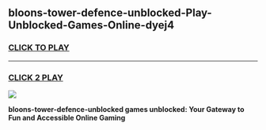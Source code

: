 
## bloons-tower-defence-unblocked-Play-Unblocked-Games-Online-dyej4
<h3>
<a href="https://premium76.site?title=bloons-tower-defence-unblocked&ref=25A">CLICK TO PLAY</a></h3>
<hr>

<h3>
<a href="https://premium76.site?title=bloons-tower-defence-unblocked&ref=25A">CLICK 2 PLAY</a>
  
</h3>

<a href="https://premium76.site?title=bloons-tower-defence-unblocked&ref=25A"><img src="https://clearcache.store/games.png"></a>


**bloons-tower-defence-unblocked games unblocked: Your Gateway to Fun and Accessible Online Gaming**
